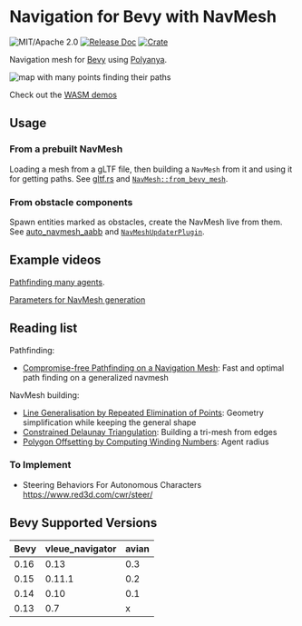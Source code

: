 # Navigation for Bevy with NavMesh

![MIT/Apache 2.0](https://img.shields.io/badge/license-MIT%2FApache-blue.svg)
[![Release Doc](https://docs.rs/vleue_navigator/badge.svg)](https://docs.rs/vleue_navigator)
[![Crate](https://img.shields.io/crates/v/vleue_navigator.svg)](https://crates.io/crates/vleue_navigator)

Navigation mesh for [Bevy](http://github.com/bevyengine/bevy) using [Polyanya](https://github.com/vleue/polyanya).

![map with many points finding their paths](https://raw.githubusercontent.com/vleue/vleue_navigator/main/screenshots/many.png)

Check out the [WASM demos](https://vleue.github.io/vleue_navigator/)

## Usage

### From a prebuilt NavMesh

Loading a mesh from a gLTF file, then building a `NavMesh` from it and using it for getting paths. See [gltf.rs](https://github.com/vleue/vleue_navigator/blob/main/examples/gltf.rs) and [`NavMesh::from_bevy_mesh`](https://docs.rs/vleue_navigator/latest/vleue_navigator/struct.NavMesh.html#method.from_bevy_mesh).

### From obstacle components

Spawn entities marked as obstacles, create the NavMesh live from them. See [auto_navmesh_aabb](https://github.com/vleue/vleue_navigator/blob/main/examples/auto_navmesh_aabb.rs) and [`NavMeshUpdaterPlugin`](https://docs.rs/vleue_navigator/latest/vleue_navigator/prelude/struct.NavmeshUpdaterPlugin.html).

## Example videos

[Pathfinding many agents](https://www.youtube.com/watch?v=Zi9EMAdHp4M).

[Parameters for NavMesh generation](https://www.youtube.com/watch?v=wYRrvWaLjJ8)

## Reading list

Pathfinding:

- [Compromise-free Pathfinding on a Navigation Mesh](https://www.ijcai.org/proceedings/2017/0070.pdf): Fast and optimal path finding on a generalized navmesh

NavMesh building:

- [Line Generalisation by Repeated Elimination of Points](https://hull-repository.worktribe.com/preview/376364/000870493786962263.pdf): Geometry simplification while keeping the general shape
- [Constrained Delaunay Triangulation](https://en.wikipedia.org/wiki/Constrained_Delaunay_triangulation): Building a tri-mesh from edges
- [Polygon Offsetting by Computing Winding Numbers](https://mcmains.me.berkeley.edu/pubs/DAC05OffsetPolygon.pdf): Agent radius

### To Implement

- Steering Behaviors For Autonomous Characters https://www.red3d.com/cwr/steer/

## Bevy Supported Versions

| Bevy | vleue_navigator | avian |
| ---- | --------------- | ----- |
| 0.16 | 0.13            | 0.3   |
| 0.15 | 0.11.1          | 0.2   |
| 0.14 | 0.10            | 0.1   |
| 0.13 | 0.7             | x     |
